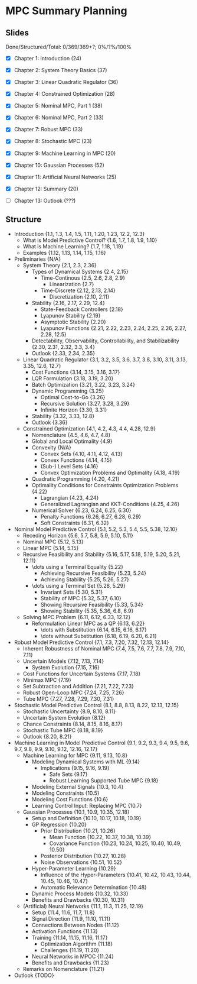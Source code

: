# MPC Summary Planning

## Slides

Done/Structured/Total: 0/369/369+?; 0%/?%/100%

* [x] Chapter  1: Introduction (24)
* [x] Chapter  2: System Theory Basics (37)
* [x] Chapter  3: Linear Quadratic Regulator (36)
* [x] Chapter  4: Constrained Optimization (28)
* [x] Chapter  5: Nominal MPC, Part 1 (38)
* [x] Chapter  6: Nominal MPC, Part 2 (33)
* [x] Chapter  7: Robust MPC (33)
* [x] Chapter  8: Stochastic MPC (23)
* [x] Chapter  9: Machine Learning in MPC (20)
* [x] Chapter 10: Gaussian Processes (52)
* [x] Chapter 11: Artificial Neural Networks (25)
* [x] Chapter 12: Summary (20)
* [ ] Chapter 13: Outlook (???)



## Structure

* Introduction {1.1, 1.3, 1.4, 1.5, 1.11, 1.20, 1.23, 12.2, 12.3}
    - What is Model Predictive Control? {1.6, 1.7, 1.8, 1.9, 1.10}
    - What is Machine Learning? {1.7, 1.18, 1.19}
    - Examples {1.12, 1.13, 1.14, 1.15, 1.16}
* Preliminaries {N/A}
    - System Theory {2.1, 2.3, 2.36}
        + Types of Dynamical Systems {2.4, 2.15}
            * Time-Continous {2.5, 2.6, 2.8, 2.9}
                - Linearization {2.7}
            * Time-Discrete {2.12, 2.13, 2.14}
                - Discretization {2.10, 2.11}
        + Stability {2.16, 2.17, 2.29, 12.4}
            * State-Feedback Controllers {2.18}
            * Lyapunov Stability {2.19}
            * Asymptotic Stability {2.20}
            * Lyapunov Functions {2.21, 2.22, 2.23, 2.24, 2.25, 2.26, 2.27, 2.28, 12.5}
        + Detectability, Observability, Controllability, and Stabilizability {2.30, 2.31, 2.32, 3.3, 3.4}
        + Outlook {2.33, 2.34, 2.35}
    - Linear Quadratic Regulator {3.1, 3.2, 3.5, 3.6, 3.7, 3.8, 3.10, 3.11, 3.13, 3.35, 12.6, 12.7}
        + Cost Functions {3.14, 3.15, 3.16, 3.17}
        + LQR Formulation {3.18, 3.19, 3.20}
        + Batch Optimization {3.21, 3.22, 3.23, 3.24}
        + Dynamic Programming {3.25}
            * Optimal Cost-to-Go {3.26}
            * Recursive Solution {3.27, 3.28, 3.29}
            * Infinite Horizon {3.30, 3.31}
        + Stability {3.32, 3.33, 12.8}
        + Outlook {3.36}
    - Constrained Optimization {4.1, 4.2, 4.3, 4.4, 4.28, 12.9}
        + Nomenclature {4.5, 4.6, 4.7, 4.8}
        + Global and Local Optimality {4.9}
        + Convexity {N/A}
            * Convex Sets {4.10, 4.11, 4.12, 4.13}
            * Convex Functions {4.14, 4.15}
            * (Sub-) Level Sets {4.16}
            * Convex Optimization Problems and Optimality {4.18, 4.19}
        + Quadratic Programming {4.20, 4.21}
        + Optimality Conditions for Constraints Optimization Problems {4.22}
            * Lagrangian {4.23, 4.24}
            * Generalized Lagrangian and KKT-Conditions {4.25, 4.26}
        + Numerical Solver {6.23, 6.24, 6.25, 6.30}
            * Penalty Functions {6.26, 6.27, 6.28, 6.29}
            * Soft Constraints {6.31, 6.32}
* Nominal Model Predictive Control {5.1, 5.2, 5.3, 5.4, 5.5, 5.38, 12.10}
    - Receding Horizon {5.6, 5.7, 5.8, 5.9, 5.10, 5.11}
    - Nominal MPC {5.12, 5.13}
    - Linear MPC {5.14, 5.15}
    - Recursive Feasibility and Stability {5.16, 5.17, 5.18, 5.19, 5.20, 5.21, 12.11}
        + \dots using a Terminal Equality {5.22}
            * Achieving Recursive Feasibility {5.23, 5.24}
            * Achieving Stability {5.25, 5.26, 5.27}
        + \dots using a Terminal Set {5.28, 5.29}
            * Invariant Sets {5.30, 5.31}
            * Stability of MPC {5.32, 5.37, 6.10}
            * Showing Recursive Feasibility {5.33, 5.34}
            * Showing Stability {5.35, 5.36, 6.8, 6.9}
    - Solving MPC Problem {6.11, 6.12, 6.33, 12.12}
        + Reformulation Linear MPC as a QP {6.13, 6.22}
            * \dots with Substitution {6.14, 6.15, 6.16, 6.17}
            * \dots without Substitution {6.18, 6.19, 6.20, 6.21}
* Robust Model Predictive Control {7.1, 7.3, 7.20, 7.32, 12.13, 12.14}
    - Inherent Robustness of Nominal MPC {7.4, 7.5, 7.6, 7.7, 7.8, 7.9, 7.10, 7.11}
    - Uncertain Models {7.12, 7.13, 7.14}
        + System Evolution {7.15, 7.16}
    - Cost Functions for Uncertain Systems {7.17, 7.18}
    - Minimax MPC {7.19}
    - Set Subtraction and Addition {7.21, 7.22, 7.23}
    - Robust Open-Loop MPC {7.24, 7.25, 7.26}
    - Tube MPC {7.27, 7.28, 7.29, 7.30, 7.31}
* Stochastic Model Predictive Control {8.1, 8.8, 8.13, 8.22, 12.13, 12.15}
    - Stochastic Uncertainty {8.9, 8.10, 8.11}
    - Uncertain System Evolution {8.12}
    - Chance Constraints {8.14, 8.15, 8.16, 8.17}
    - Stochastic Tube MPC {8.18, 8.19}
    - Outlook {8.20, 8.21}
* Machine Learning in Model Predictive Control {9.1, 9.2, 9.3, 9.4, 9.5, 9.6, 9.7, 9.8, 9.9, 9.10, 9.12, 12.16, 12.17}
    - Machine Learning for MPC {9.11, 9.13, 10.8}
        + Modeling Dynamical Systems with ML {9.14}
            * Implications {9.15, 9.16, 9.19}
                - Safe Sets {9.17}
                - Robust Learning Supported Tube MPC {9.18}
        + Modeling External Signals {10.3, 10.4}
        + Modeling Constraints {10.5}
        + Modeling Cost Functions {10.6}
        + Learning Control Input: Replacing MPC {10.7}
    - Gaussian Processes {10.1, 10.9, 10.35, 12.18}
        + Setup and Definition {10.10, 10.17, 10.18, 10.19}
        + GP Regression {10.20}
            * Prior Distribution {10.21, 10.26}
                - Mean Function {10.22, 10.37, 10.38, 10.39}
                - Covariance Function {10.23, 10.24, 10.25, 10.40, 10.49, 10.50}
            * Posterior Distribution {10.27, 10.28}
            * Noise Observations {10.51, 10.52}
        + Hyper-Parameter Learning {10.29}
            * Influence of the Hyper-Parameters {10.41, 10.42, 10.43, 10.44, 10.45, 10.46, 10.47}
            * Automatic Relevance Determination {10.48}
        + Dynamic Process Models {10.32, 10.33}
        + Benefits and Drawbacks {10.30, 10.31}
    - (Artificial) Neural Networks {11.1, 11.3, 11.25, 12.19}
        + Setup {11.4, 11.6, 11.7, 11.8}
        + Signal Direction {11.9, 11.10, 11.11}
        + Connections Between Nodes {11.12}
        + Activation Functions {11.13}
        + Training {11.14, 11.15, 11.16, 11.17}
            * Optimization Algorithm {11.18}
            * Challenges {11.19, 11.20}
        + Neural Networks in MPOC {11.24}
        + Benefits and Drawbacks {11.23}
    - Remarks on Nomenclature {11.21}
* Outlook {TODO}
